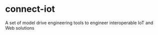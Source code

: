 # connect-iot
A set of model drive engineering tools to engineer interoperable IoT and Web solutions 
